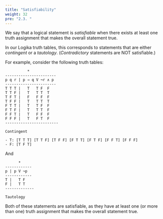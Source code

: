 ```yaml
---
title: "Satisfiability"
weight: 32
pre: "2.3. "
---
```


We say that a logical statement is *satisfiable* when there exists at least one truth assignment that makes the overall statement true. 

In our Logika truth tables, this corresponds to statements that are either *contingent* or a *tautology*. (*Contradictory* statements are NOT satisfiable.)

For example, consider the following truth tables:

```text
          *
-----------------------
p q r | p → q V ¬r ∧ p
-----------------------
T T T |   T   T F  F
T T F |   T   T T  T
T F T |   F   F F  F
T F F |   T   T T  T
F T T |   T   T F  F
F T F |   T   T T  F
F F T |   T   F F  F
F F F |   T   F T  F
------------------------

Contingent

- T: [T T T] [T T F] [T F F] [F T T] [F T F] [F F T] [F F F]
- F: [T F T]
```

And

```text
      *
------------
p | p V ¬p 
------------
T |   T F
F |   T T
-------------

Tautology
```

Both of these statements are satisfiable, as they have at least one (or more than one) truth assignment that makes the overall statement true.